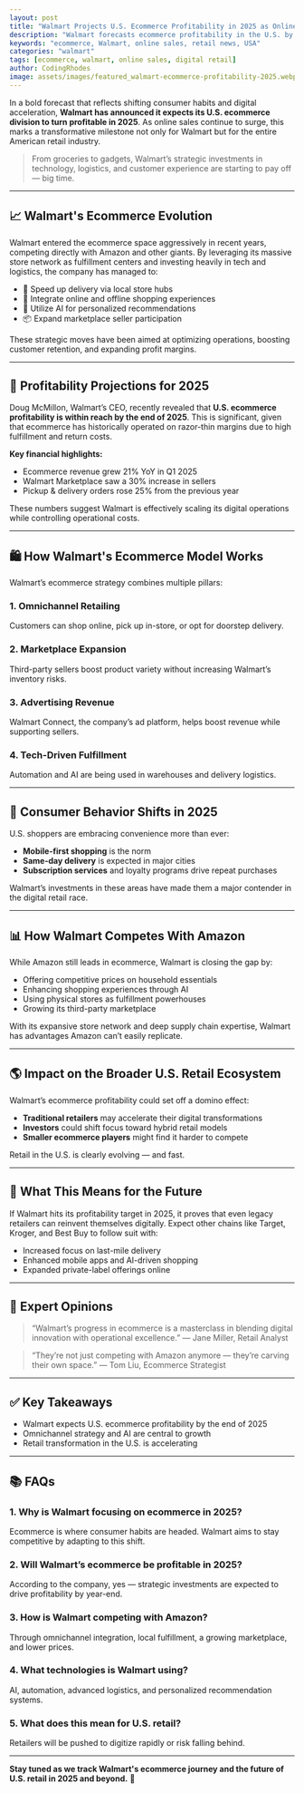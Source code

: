 ```yaml
---
layout: post
title: "Walmart Projects U.S. Ecommerce Profitability in 2025 as Online Sales Soar"
description: "Walmart forecasts ecommerce profitability in the U.S. by 2025 as online sales rise rapidly, signaling major shifts in retail."
keywords: "ecommerce, Walmart, online sales, retail news, USA"
categories: "walmart"
tags: [ecommerce, walmart, online sales, digital retail]
author: CodingRhodes
image: assets/images/featured_walmart-ecommerce-profitability-2025.webp
---
```


In a bold forecast that reflects shifting consumer habits and digital acceleration, **Walmart has announced it expects its U.S. ecommerce division to turn profitable in 2025**. As online sales continue to surge, this marks a transformative milestone not only for Walmart but for the entire American retail industry.

> From groceries to gadgets, Walmart’s strategic investments in technology, logistics, and customer experience are starting to pay off — big time.

---

## 📈 Walmart's Ecommerce Evolution

Walmart entered the ecommerce space aggressively in recent years, competing directly with Amazon and other giants. By leveraging its massive store network as fulfillment centers and investing heavily in tech and logistics, the company has managed to:

- 🚚 Speed up delivery via local store hubs
- 🛒 Integrate online and offline shopping experiences
- 🤖 Utilize AI for personalized recommendations
- 📦 Expand marketplace seller participation

These strategic moves have been aimed at optimizing operations, boosting customer retention, and expanding profit margins.

<script async src="https://pagead2.googlesyndication.com/pagead/js/adsbygoogle.js?client=ca-pub-2784742237479601"
     crossorigin="anonymous"></script>
<!-- Ads Homepage below top article -->
<ins class="adsbygoogle"
     style="display:block"
     data-ad-client="ca-pub-2784742237479601"
     data-ad-slot="3760872290"
     data-ad-format="auto"
     data-full-width-responsive="true"></ins>
<script>
     (adsbygoogle = window.adsbygoogle || []).push({});
</script>

---

## 💸 Profitability Projections for 2025

Doug McMillon, Walmart’s CEO, recently revealed that **U.S. ecommerce profitability is within reach by the end of 2025**. This is significant, given that ecommerce has historically operated on razor-thin margins due to high fulfillment and return costs.

**Key financial highlights:**

- Ecommerce revenue grew 21% YoY in Q1 2025
- Walmart Marketplace saw a 30% increase in sellers
- Pickup & delivery orders rose 25% from the previous year

These numbers suggest Walmart is effectively scaling its digital operations while controlling operational costs.

---

## 🛍️ How Walmart's Ecommerce Model Works

Walmart’s ecommerce strategy combines multiple pillars:

### 1. **Omnichannel Retailing**
Customers can shop online, pick up in-store, or opt for doorstep delivery.

### 2. **Marketplace Expansion**
Third-party sellers boost product variety without increasing Walmart’s inventory risks.

### 3. **Advertising Revenue**
Walmart Connect, the company’s ad platform, helps boost revenue while supporting sellers.

### 4. **Tech-Driven Fulfillment**
Automation and AI are being used in warehouses and delivery logistics.

---

## 🧠 Consumer Behavior Shifts in 2025

U.S. shoppers are embracing convenience more than ever:

- **Mobile-first shopping** is the norm
- **Same-day delivery** is expected in major cities
- **Subscription services** and loyalty programs drive repeat purchases

Walmart’s investments in these areas have made them a major contender in the digital retail race.

---

## 📊 How Walmart Competes With Amazon

While Amazon still leads in ecommerce, Walmart is closing the gap by:

- Offering competitive prices on household essentials
- Enhancing shopping experiences through AI
- Using physical stores as fulfillment powerhouses
- Growing its third-party marketplace

With its expansive store network and deep supply chain expertise, Walmart has advantages Amazon can’t easily replicate.

---

## 🌎 Impact on the Broader U.S. Retail Ecosystem

<script async src="https://pagead2.googlesyndication.com/pagead/js/adsbygoogle.js?client=ca-pub-2784742237479601"
     crossorigin="anonymous"></script>
<!-- Ads Homepage below top article -->
<ins class="adsbygoogle"
     style="display:block"
     data-ad-client="ca-pub-2784742237479601"
     data-ad-slot="3760872290"
     data-ad-format="auto"
     data-full-width-responsive="true"></ins>
<script>
     (adsbygoogle = window.adsbygoogle || []).push({});
</script>

Walmart’s ecommerce profitability could set off a domino effect:

- **Traditional retailers** may accelerate their digital transformations
- **Investors** could shift focus toward hybrid retail models
- **Smaller ecommerce players** might find it harder to compete

Retail in the U.S. is clearly evolving — and fast.

---

## 🔮 What This Means for the Future

If Walmart hits its profitability target in 2025, it proves that even legacy retailers can reinvent themselves digitally. Expect other chains like Target, Kroger, and Best Buy to follow suit with:

- Increased focus on last-mile delivery
- Enhanced mobile apps and AI-driven shopping
- Expanded private-label offerings online

---

## 📢 Expert Opinions

> “Walmart’s progress in ecommerce is a masterclass in blending digital innovation with operational excellence.” — Jane Miller, Retail Analyst

> “They’re not just competing with Amazon anymore — they’re carving their own space.” — Tom Liu, Ecommerce Strategist

---

## ✅ Key Takeaways

- Walmart expects U.S. ecommerce profitability by the end of 2025
- Omnichannel strategy and AI are central to growth
- Retail transformation in the U.S. is accelerating

---

## 📚 FAQs

### 1. Why is Walmart focusing on ecommerce in 2025?
Ecommerce is where consumer habits are headed. Walmart aims to stay competitive by adapting to this shift.

### 2. Will Walmart’s ecommerce be profitable in 2025?
According to the company, yes — strategic investments are expected to drive profitability by year-end.

### 3. How is Walmart competing with Amazon?
Through omnichannel integration, local fulfillment, a growing marketplace, and lower prices.

### 4. What technologies is Walmart using?
AI, automation, advanced logistics, and personalized recommendation systems.

### 5. What does this mean for U.S. retail?
Retailers will be pushed to digitize rapidly or risk falling behind.

---

**Stay tuned as we track Walmart's ecommerce journey and the future of U.S. retail in 2025 and beyond.** 🚀

